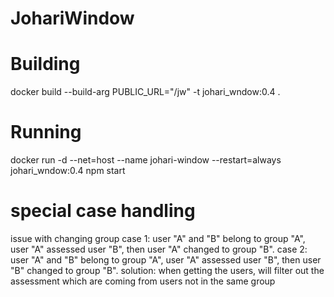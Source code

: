 # JohariWindow

# Building
docker build --build-arg PUBLIC_URL="/jw" -t johari_wndow:0.4 .

# Running
docker run -d --net=host --name johari-window --restart=always johari_wndow:0.4 npm start

# special case handling
issue with changing group
case 1: user "A" and "B" belong to group "A", user "A" assessed user "B", then user "A" changed to  group "B".
case 2: user "A" and "B" belong to group "A", user "A" assessed user "B", then user "B" changed to  group "B".
solution: when getting the users, will filter out the assessment which are coming from users not in the same group